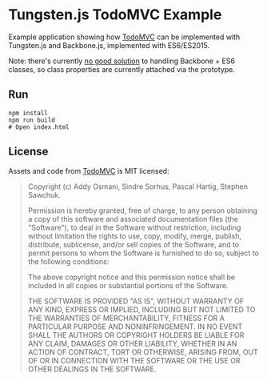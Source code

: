 # Tungsten.js TodoMVC Example

Example application showing how [TodoMVC](http://todomvc.com/) can be implemented with Tungsten.js and Backbone.js, implemented with ES6/ES2015.

Note: there's currently [no good solution](https://github.com/jashkenas/backbone/issues/3560) to handling Backbone + ES6 classes, so class properties are currently attached via the prototype.

## Run

    npm install
    npm run build
    # Open index.html
    
## License

Assets and code from [TodoMVC](https://github.com/tastejs/todomvc) is MIT licensed:

> Copyright (c) Addy Osmani, Sindre Sorhus, Pascal Hartig, Stephen Sawchuk.
> 
> Permission is hereby granted, free of charge, to any person obtaining a copy of this software and associated documentation files (the "Software"), to deal in the Software without restriction, including without limitation the rights to use, copy, modify, merge, publish, distribute, sublicense, and/or sell copies of the Software, and to permit persons to whom the Software is furnished to do so, subject to the following conditions:
> 
> The above copyright notice and this permission notice shall be included in all copies or substantial portions of the Software.
> 
> THE SOFTWARE IS PROVIDED "AS IS", WITHOUT WARRANTY OF ANY KIND, EXPRESS OR IMPLIED, INCLUDING BUT NOT LIMITED TO THE WARRANTIES OF MERCHANTABILITY, FITNESS FOR A PARTICULAR PURPOSE AND NONINFRINGEMENT. IN NO EVENT SHALL THE AUTHORS OR COPYRIGHT HOLDERS BE LIABLE FOR ANY CLAIM, DAMAGES OR OTHER LIABILITY, WHETHER IN AN ACTION OF CONTRACT, TORT OR OTHERWISE, ARISING FROM, OUT OF OR IN CONNECTION WITH THE SOFTWARE OR THE USE OR OTHER DEALINGS IN THE SOFTWARE.